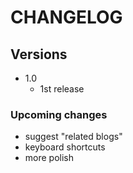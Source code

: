 CHANGELOG
================================================================================

## Versions
- 1.0
  - 1st release

### Upcoming changes
- suggest "related blogs"
- keyboard shortcuts
- more polish
